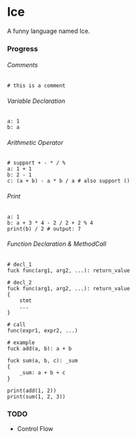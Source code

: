 # Ice
A funny language named Ice.

### Progress

###### Comments
```ice
# this is a comment
```

###### Variable Declaration
```ice
a: 1
b: a
```

###### Arithmetic Operator
```ice
# support + - * / %
a: 1 + 1
b: 2 - 1
c: (a + b) - a * b / a # also support ()
```

###### Print
```ice
a: 1
b: a + 3 * 4 - 2 / 2 + 2 % 4
print(b) / 2 # output: 7
```

###### Function Declaration & MethodCall
```ice
# decl_1
fuck func(arg1, arg2, ...): return_value

# decl_2
fuck func(arg1, arg2, ...): return_value
{
    stmt
    ...
}

# call
func(expr1, expr2, ...)

# example
fuck add(a, b): a + b

fuck sum(a, b, c): _sum
{
    _sum: a + b + c
}

print(add(1, 2))
print(sum(1, 2, 3))
```


### TODO
* Control Flow